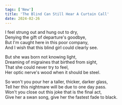 ```yaml
---
tags: ['New']
title: 'The Blind Can Still Hear A Curtain Call'
date: 2024-02-26
---
```


I feel strung out and hung out to dry,  
Denying the gift of departure's goodbye,  
But I'm caught here in this poor company,  
And I wish that this blind girl could clearly see.

But she was born not knowing light,  
Dreaming of migraines that birthed from sight,  
That she could never try to feel,  
Her optic nerve's wood when it should be steel.

So won't you pour her a taller, thicker, darker glass,  
Tell her this nightmare will be due to one day pass.  
Won't you close out this joke that is the final act,  
Give her a swan song, give her the fastest fade to black.

